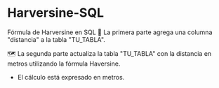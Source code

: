 # Harversine-SQL
Fórmula de Harversine en SQL
🔢 La primera parte agrega una columna "distancia" a la tabla "TU_TABLA".

🗺️ La segunda parte actualiza la tabla "TU_TABLA" con la distancia en metros utilizando la fórmula Haversine.


* El cálculo está expresado en metros.
